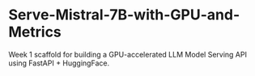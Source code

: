 # Serve-Mistral-7B-with-GPU-and-Metrics
Week 1 scaffold for building a GPU-accelerated LLM Model Serving API using FastAPI + HuggingFace.
